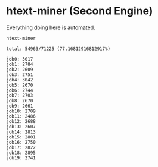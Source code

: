 # htext-miner (Second Engine)

Everything doing here is automated.

```
htext-miner

total: 54963/71225 (77.16812916812917%)

job0: 3017
job1: 2784
job2: 2609
job3: 2751
job4: 3042
job5: 2670
job6: 2744
job7: 2703
job8: 2670
job9: 2661
job10: 2709
job11: 2486
job12: 2688
job13: 2607
job14: 2813
job15: 2801
job16: 2750
job17: 2822
job18: 2895
job19: 2741
```